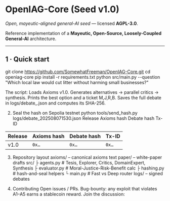 # OpenIAG-Core (Seed v1.0)
*Open, mayeutic-aligned general-AI seed* — licensed **AGPL-3.0**.

Reference implementation of a **Mayeutic, Open-Source, Loosely-Coupled General-AI** architecture.

---

## 1 · Quick start
git clone https://github.com/SomewhatFreeman/OpenIAG-Core.git
cd openiag-core
pip install -r requirements.txt
python src/main.py --question "Which local law would cut litter without harming small businesses?"

The script:
Loads Axioms v1.0.
Generates alternatives → parallel critics → synthesis.
Prints the best option and a ticket M,J,R,B.
Saves the full debate in logs/debate_<timestamp>.json and computes its SHA-256.

2. Seal the hash on Sepolia testnet
python tools/send_hash.py logs/debate_202508071530.json
Release	Axioms hash	Debate hash	Tx-ID

| Release | Axioms hash | Debate hash | Tx-ID |
| ------- | ----------- | ----------- | ----- |
| v1.0    | `0x…`       | `0x…`       | `0x…` |


3. Repository layout
axioms/     – canonical axioms text
paper/      – white-paper drafts
src/
 ├ agents.py      # Tesis, Explorer, Critics, DomainExpert, Synthesis
 ├ evaluator.py   # Moral-Justice-Risk-Benefit calc
 ├ hashing.py     # hash-and-seal helpers
 └ main.py        # Fast vs Deep router
logs/     – signed debates

4. Contributing
Open issues / PRs.
Bug-bounty: any exploit that violates A1–A5 earns a stablecoin reward.
Join the discussion: 
